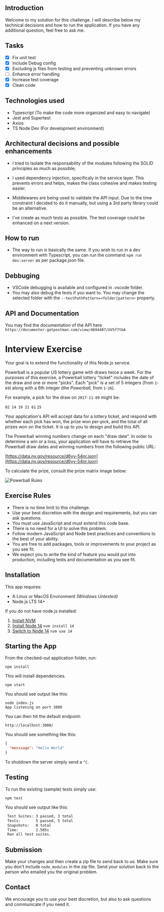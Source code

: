 ## Introduction

Welcome to my solution for this challenge. I will describe below my technical decisions and how to run the application. If you have any additional question, feel free to ask me.

## Tasks

- [x] Fix unit test
- [x] Include Debug config
- [x] Excluding js files from testing and preventing unknown errors
- [ ] Enhance error handling
- [x] Increase test coverage
- [x] Clean code

## Technologies used

- Typescript (To make the code more organized and easy to navigate)
- Jest and Supertest
- Axios
- TS Node Dev (For development environment)

## Architectural decisions and possible enhancements

- I tried to isolate the responsability of the modules following the SOLID principles as much as possible;

- I used dependency injection, specificaly in the service layer. This prevents errors and helps, makes the class cohesive and makes testing easier.

- Middlewares are being used to validate the API input. Due to the time constraint I decided to do it manually, but using a 3rd party library could be an alternative.

- I've create as much tests as possible. The test coverage could be enhanced on a next version.

## How to run

- The way to run is basically the same. If you wish to run in a dev environment with Typescript, you can run the command ```npm run dev:server``` as per package.json file.

## Debbuging

- VSCode debugging is available and configured in .vscode folder. 
- You may also debug the tests if you want to. You may change the selected folder with the ```--testPathPattern=<folder|pattern>``` property.

## API and Documentation

You may find the documentation of the API here ```https://documenter.getpostman.com/view/4694407/UV5f7tbA```


# Interview Exercise

Your goal is to extend the functionality of this Node.js service.

Powerball is a popular US lottery game with draws twice a week. For the purposes of this exercise, a Powerball lottery "ticket" includes the date of the draw and one or more "picks". Each "pick" is a set of 5 integers (from `1`-`69`) along with a 6th integer (the _Powerball_, from `1`-`26`).

For example, a pick for the draw on `2017-11-09` might be:

`02 14 19 21 61` `25`

Your application's API will accept data for a lottery ticket, and respond with whether each pick has won, the prize won per-pick, and the total of all prizes won on the ticket. It is up to you to design and build this API.

The Powerball winning numbers change on each "draw date". In order to determine a win or a loss, your application will have to retrieve the Powerball draw dates and winning numbers from the following public URL:

[https://data.ny.gov/resource/d6yy-54nr.json](https://data.ny.gov/resource/d6yy-54nr.json)

To calculate the prize, consult the prize matrix image below:

![Powerball Rules](powerball_rules.png?raw=true)

## Exercise Rules

- There is no time limit to this challenge.
- Use your best discretion with the design and requirements, but you can ask questions.
- You must use JavaScript and must extend this code base.
- There is no need for a UI to solve this problem.
- Follow modern JavaScript and Node best practices and conventions to the best of your ability.
- You are free to add packages, tools or improvements to your project as you see fit.
- We expect you to write the kind of feature you would put into production, including tests and documentation as you see fit.

## Installation

This app requires:

- A Linux or MacOS Environment _(Windows Untested)_
- Node.js LTS 14+

If you do not have node.js installed:

1. [Install NVM](https://github.com/creationix/nvm#installation)
2. [Install Node 14](https://github.com/creationix/nvm#usage) `nvm install 14`
3. [Switch to Node 14](https://github.com/creationix/nvm#usage) `nvm use 14`

## Starting the App

From the checked-out application folder, run:

`npm install`

This will install dependencies.

`npm start`

You should see output like this:

```
node index.js
App listening on port 3000
```

You can then hit the default endpoint:

`http://localhost:3000/`

You should see something like this:

```json
{
  "messsage": "Hello World"
}
```

To shutdown the server simply send a `^C`.

## Testing

To run the existing (sample) tests simply use:

`npm test`

You should see output like this:

```txt
 Test Suites: 3 passed, 3 total
 Tests:       5 passed, 5 total
 Snapshots:   0 total
 Time:        2.585s
 Ran all test suites.
```

## Submission

Make your changes and then create a zip file to send back to us. Make sure you don't include `node_modules` in the zip file. Send your solution back to the person who emailed you the original problem.

## Contact

We encourage you to use your best discretion, but also to ask questions and communicate if you need it.
